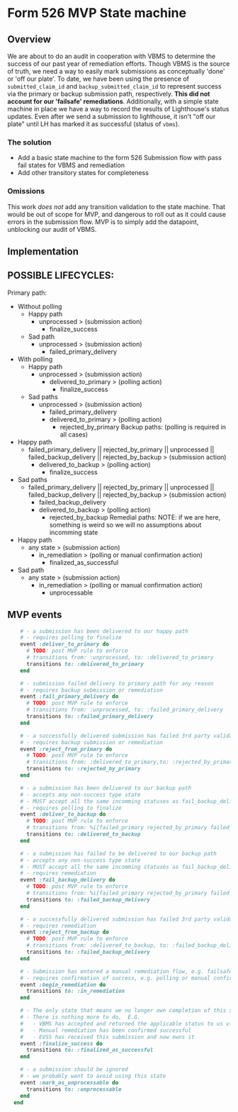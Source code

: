 # Form 526 MVP State machine
## Overview

We are about to do an audit in cooperation with VBMS to determine the success of our past year of remediation efforts.  Though VBMS is the source of truth, we need a way to easily mark submissions as conceptually 'done' or 'off our plate'.  To date, we have been using the presence of `submitted_claim_id` and `backup_submitted_claim_id` to represent success via the primary or backup submission path, respectively.  **This did not account for our 'failsafe' remediations**. Additionally, with a simple state machine in place we have a way to record the results of Lighthouse's status updates. Even after we send a submission to lighthouse, it isn't "off our plate" until LH has marked it as successful (status of `vbms`).

### The solution
- Add a basic state machine to the form 526 Submission flow with pass fail states for VBMS and remediation
- Add other transitory states for completeness

### Omissions
This work *does not* add any transition validation to the state machine.  That would be out of scope for MVP, and dangerous to roll out as it could cause errors in the submission flow.  MVP is to simply add the datapoint, unblocking our audit of VBMS.

## Implementation
## POSSIBLE LIFECYCLES:
  
Primary path:
  - Without polling
    - Happy path
      - unprocessed > (submission action)
        - finalize_success
    - Sad path
      - unprocessed > (submission action)
        - failed_primary_delivery
  - With polling
    - Happy path
      - unprocessed > (submission action)
        - delivered_to_primary > (polling action)
          - finalize_success
    - Sad paths
      - unprocessed > (submission action)
        - failed_primary_delivery
        - delivered_to_primary > (polling action)
          - rejected_by_primary
Backup paths: (polling is required in all cases)
  - Happy path
    - failed_primary_delivery || rejected_by_primary || unprocessed || failed_backup_delivery || rejected_by_backup > (submission action)
      - delivered_to_backup > (polling action)
        - finalize_success
  - Sad paths
    - failed_primary_delivery || rejected_by_primary || unprocessed || failed_backup_delivery || rejected_by_backup > (submission action)
      - failed_backup_delivery
      - delivered_to_backup > (polling action)
        - rejected_by_backup
Remedial paths:
  NOTE: if we are here, something is weird so we will no assumptions about incomming state
  - Happy path
    - any state > (submission action)
      - in_remediation > (polling or manual confirmation action)
        - finalized_as_successful
  - Sad path
    - any state > (submission action)
      - in_remediation > (polling or manual confirmation action)
        - unprocessable


## MVP events

```ruby
    # - a submission has been delivered to our happy path
    # - requires polling to finalize
    event :deliver_to_primary do
      # TODO: post MVP rule to enforce
      # transitions from: :unprocessed, to: :delivered_to_primary
      transitions to: :delivered_to_primary
    end

    # - submission failed delivery to primary path for any reason
    # - requires backup submission or remediation
    event :fail_primary_delivery do
      # TODO: post MVP rule to enforce
      # transitions from: :unprocessed, to: :failed_primary_delivery
      transitions to: :failed_primary_delivery
    end

    # - a successfully delivered submission has failed 3rd party validations on primary path
    # - requires backup submission or remediation
    event :reject_from_primary do
      # TODO: post MVP rule to enforce
      # transitions from: :delivered_to_primary,to: :rejected_by_primary
      transitions to: :rejected_by_primary
    end

    # - a submission has been delivered to our backup path
    # - accepts any non-success type state
    # - MUST accept all the same incomming statuses as fail_backup_delivery
    # - requires polling to finalize
    event :deliver_to_backup do
      # TODO: post MVP rule to enforce
      # transitions from: %i[failed_primary rejected_by_primary failed_backup_delivery], to: :delivered_to_backup
      transitions to: :delivered_to_backup
    end

    # - a submission has failed to be delivered to our backup path
    # - accepts any non-success type state
    # - MUST accept all the same incomming statuses as fail_backup_delivery
    # - requires remediation
    event :fail_backup_delivery do
      # TODO: post MVP rule to enforce
      # transitions from: %i[failed_primary rejected_by_primary failed_backup_delivery], to: :failed_backup_delivery
      transitions to: :failed_backup_delivery
    end

    # - a successfully delivered submission has failed 3rd party validations on backup path
    # - requires remediation
    event :reject_from_backup do
      # TODO: post MVP rule to enforce
      # transitions from: :delivered_to_backup, to: :failed_backup_delivery
      transitions to: :failed_backup_delivery
    end

    # - Submission has entered a manual remediation flow, e.g. failsafe, paper submission
    # - requires confirmation of success, e.g. polling or manual confirmation via audit
    event :begin_remediation do
      transitions to: :in_remediation
    end

    # - The only state that means we no longer own completion of this submission
    # - There is nothing more to do.  E.G.
    #   - VBMS has accepted and returned the applicable status to us via LH
    #   - Manual remediation has been confirmed successful
    #   - EVSS has received this submission and now owns it
    event :finalize_success do
      transitions to: :finalized_as_successful
    end

    # - a submission should be ignored
    # - we probably want to avoid using this state
    event :mark_as_unprocessable do
      transitions to: :unprocessable
    end
  end
```
